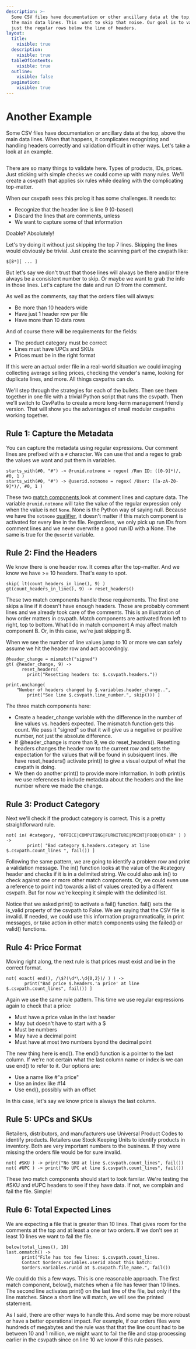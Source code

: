 ```yaml
---
description: >-
  Some CSV files have documentation or other ancillary data at the top, above
  the main data lines. This  want to skip that noise. Our goal is to validate
  just the regular rows below the line of headers.
layout:
  title:
    visible: true
  description:
    visible: true
  tableOfContents:
    visible: true
  outline:
    visible: false
  pagination:
    visible: true
---
```


# Another Example

Some CSV files have documentation or ancillary data at the top, above the main data lines. When that happens, it complicates recognizing and handling headers correctly and validation difficult in other ways. Let's take a look at an example.&#x20;

<figure><img src="../.gitbook/assets/data-before.png" alt=""><figcaption></figcaption></figure>

There are so many things to validate here. Types of products, IDs, prices. Just sticking with simple checks we could come up with many rules. We'll create a csvpath that applies six rules while dealing with the complicating top-matter.

When our csvpath sees this prolog it has some challenges. It needs to:

* Recognize that the header line is line 9 (0-based)
* Discard the lines that are comments, unless
* We want to capture some of that information

Doable? Absolutely!

Let's try doing it without just skipping the top 7 lines. Skipping the lines would obviously be trivial. Just create the scanning part of the csvpath like:

```
$[8*][ ... ]
```

But let's say we don't trust that those lines will always be there and/or there always be a consistent number to skip. Or maybe we want to grab the info in those lines. Let's capture the date and run ID from the comment.

As well as the comments, say that the orders files will always:&#x20;

* Be more than 10 headers wide
* Have just 1 header row per file
* Have more than 10 data rows

And of course there will be requirements for the fields:&#x20;

* The product category must be correct
* Lines must have UPCs and SKUs
* Prices must be in the right format

If this were an actual order file in a real-world situation we could imaging collecting average selling prices, checking the vender's name, looking for duplicate lines, and more. All things csvpaths can do.

We'll step through the strategies for each of the bullets. Then see them together in one file with a trivial Python script that runs the csvpath. Then we'll switch to CsvPaths to create a more long-term management friendly version. That will show you the advantages of small modular csvpaths working together.

## Rule 1: Capture the Metadata

You can capture the metadata using regular expressions. Our comment lines are prefixed with a `#` character. We can use that and a regex to grab the values we want and put them in variables.

```
starts_with(#0, "#") -> @runid.notnone = regex( /Run ID: ([0-9]*)/, #0, 1 )
starts_with(#0, "#") -> @userid.notnone = regex( /User: ([a-zA-Z0-9]*)/, #0, 1 )
```

These two [match components ](https://github.com/dk107dk/csvpath/tree/main?tab=readme-ov-file#components)look at comment lines and capture data. The variable `@runid.notnone` will take the value of the regular expression only when the value is not `None`. None is the Python way of saying null. Because we have the `notnone` [qualifier](https://github.com/dk107dk/csvpath/blob/main/docs/qualifiers.md), it doesn't matter if this match component is activated for every line in the file. Regardless, we only pick up run IDs from comment lines and we never overwrite a good run ID with a None. The same is true for the `@userid` variable.&#x20;

## Rule 2: Find the Headers

We know there is one header row. It comes after the top-matter. And we know we have >= 10 headers. That's easy to spot.

```
skip( lt(count_headers_in_line(), 9) )
gt(count_headers_in_line(), 9) -> reset_headers()
```

These two match components handle those requirements. The first one skips a line if it doesn't have enough headers. Those are probably comment lines and we already took care of the comments. This is an illustration of how order matters in csvpath. Match components are activated from left to right, top to bottom. What I do in match component A may affect match component B. Or, in this case, we're just skipping B.&#x20;

When we see the number of line values jump to 10 or more we can safely assume we hit the header row and act accordingly.

```
@header_change = mismatch("signed")
gt( @header_change, 9) ->
      reset_headers(
        print("Resetting headers to: $.csvpath.headers."))

print.onchange(
    "Number of headers changed by $.variables.header_change..",
        print("See line $.csvpath.line_number.", skip())) ]
```

The three match components here:&#x20;

* Create a header\_change variable with the difference in the number of line values vs. headers expected. The mismatch function gets this count. We pass it "signed" so that it will give us a negative or positive number, not just the absolute difference.&#x20;
* If @header\_change is more than 9, we do reset\_headers(). Resetting headers changes the header row to the current row and sets the expectation for the values that will be found in subsiquent lines. We have reset\_headers() activate print() to give a visual output of what the csvpath is doing.&#x20;
* We then do another print() to provide more information. In both print()s we use references to include metadata about the headers and the line number where we made the change.

## Rule 3: Product Category

Next we'll check if the product category is correct. This is a pretty straightforward rule.

```
not( in( #category, "OFFICE|COMPUTING|FURNITURE|PRINT|FOOD|OTHER" ) ) ->
        print( "Bad category $.headers.category at line $.csvpath.count_lines ", fail()) ]
```

Following the same pattern, we are going to identify a problem row and print a validation message. The in() function looks at the value of the #category header and checks if it is in a delimited string. We could also ask in() to check against one or more other match components. Or, we could even use a reference to point in() towards a list of values created by a different csvpath. But for now we're keeping it simple with the delimited list.

Notice that we asked print() to activate a fail() function. fail() sets the is\_valid property of the csvpath to False. We are saying that the CSV file is invalid. If needed, we could use this information programmatically, in print messages, or take action in other match components using the failed() or valid() functions.

## Rule 4: Price Format

Moving right along, the next rule is that prices must exist and be in the correct format.

```
not( exact( end(), /\$?(\d*\.\d{0,2})/ ) ) ->
       print("Bad price $.headers.'a price' at line  $.csvpath.count_lines", fail()) ]
```

Again we use the same rule pattern. This time we use regular expressions again to check that a price:

* Must have a price value in the last header
* May but doesn't have to start with a $
* Must be numbers
* May have a decimal point
* Must have at most two numbers byond the decimal point

The new thing here is end(). The end() function is a pointer to the last column. If we're not certain what the last column name or index is we can use end() to refer to it. Our options are:&#x20;

* Use a name like #"a price"
* Use an index like #14
* Use end(), possibly with an offset

In this case, let's say we know price is always the last column.&#x20;

## Rule 5: UPCs and SKUs

Retailers, distributors, and manufacturers use Universal Product Codes to identify products. Retailers use Stock Keeping Units to identify products in inventory. Both are very important numbers to the business. If they were missing the orders file would be for sure invalid.

```
not( #SKU ) -> print("No SKU at line $.csvpath.count_lines", fail())
not( #UPC ) -> print("No UPC at line $.csvpath.count_lines", fail())
```

&#x20;These two match components should start to look familar. We're testing the #SKU and #UPC headers to see if they have data. If not, we complain and fail the file. Simple!

## Rule 6: Total Expected Lines

We are expecting a file that is greater than 10 lines. That gives room for the comments at the top and at least a one or two orders. If we don't see at least 10 lines we want to fail the file.

```
below(total_lines(), 10)
last.onmatch() ->
      print("File has too few lines: $.csvpath.count_lines.
      Contact $orders.variables.userid about this batch:
      $orders.variables.runid at $.csvpath.file_name.", fail())

```

We could do this a few ways. This is one reasonable approach. The first match component, below(), matches when a file has fewer than 10 lines. The second line activates print() on the last line of the file, but only if the line matches. Since a short line will match, we will see the printed statement.

As I said, there are other ways to handle this. And some may be more robust or have a better operational impact. For example, if our orders files were hundreds of megabytes and the rule was that that the line count had to be between 10 and 1 million, we might want to fail the file and stop processing earlier in the csvpath since  on line 10 we know if this rule passes. &#x20;

